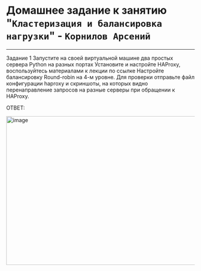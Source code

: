 # Домашнее задание к занятию "`Кластеризация и балансировка нагрузки`" - `Корнилов Арсений`

---
Задание 1
Запустите на своей виртуальной машине два простых сервера Python на разных портах
Установите и настройте HAProxy, воспользуйтесь материалами к лекции по ссылке
Настройте балансировку Round-robin на 4-м уровне.
Для проверки отправьте файл конфигурации haproxy и скриншоты, на которых видно перенаправление запросов на разные серверы при обращении к HAProxy.

ОТВЕТ:

<img width="1301" height="398" alt="image" src="https://github.com/user-attachments/assets/27a26df9-65f0-4e16-8631-b6d45fc15f20" />
